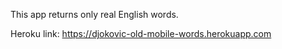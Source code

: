 This app returns only real English words.

Heroku link: https://djokovic-old-mobile-words.herokuapp.com
